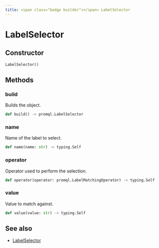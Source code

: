 ```yaml
---
title: <span class="badge builder"></span> LabelSelector
---
```

# <span class="badge builder"></span> LabelSelector

## Constructor

```python
LabelSelector()
```
## Methods

### <span class="badge object-method"></span> build

Builds the object.

```python
def build() -> promql.LabelSelector
```

### <span class="badge object-method"></span> name

Name of the label to select.

```python
def name(name: str) -> typing.Self
```

### <span class="badge object-method"></span> operator

Operator used to perform the selection.

```python
def operator(operator: promql.LabelMatchingOperator) -> typing.Self
```

### <span class="badge object-method"></span> value

Value to match against.

```python
def value(value: str) -> typing.Self
```

## See also

 * <span class="badge object-type-class"></span> [LabelSelector](./object-LabelSelector.md)
